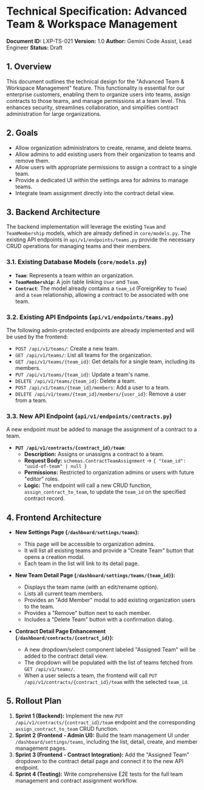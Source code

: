 # Technical Specification: Advanced Team & Workspace Management

**Document ID:** LXP-TS-021
**Version:** 1.0
**Author:** Gemini Code Assist, Lead Engineer
**Status:** Draft

## 1. Overview

This document outlines the technical design for the "Advanced Team & Workspace Management" feature. This functionality is essential for our enterprise customers, enabling them to organize users into teams, assign contracts to those teams, and manage permissions at a team level. This enhances security, streamlines collaboration, and simplifies contract administration for large organizations.

## 2. Goals

*   Allow organization administrators to create, rename, and delete teams.
*   Allow admins to add existing users from their organization to teams and remove them.
*   Allow users with appropriate permissions to assign a contract to a single team.
*   Provide a dedicated UI within the settings area for admins to manage teams.
*   Integrate team assignment directly into the contract detail view.

## 3. Backend Architecture

The backend implementation will leverage the existing `Team` and `TeamMembership` models, which are already defined in `core/models.py`. The existing API endpoints in `api/v1/endpoints/teams.py` provide the necessary CRUD operations for managing teams and their members.

### 3.1. Existing Database Models (`core/models.py`)

*   **`Team`**: Represents a team within an organization.
*   **`TeamMembership`**: A join table linking `User` and `Team`.
*   **`Contract`**: The model already contains a `team_id` (ForeignKey to `Team`) and a `team` relationship, allowing a contract to be associated with one team.

### 3.2. Existing API Endpoints (`api/v1/endpoints/teams.py`)

The following admin-protected endpoints are already implemented and will be used by the frontend:
*   `POST /api/v1/teams/`: Create a new team.
*   `GET /api/v1/teams/`: List all teams for the organization.
*   `GET /api/v1/teams/{team_id}`: Get details for a single team, including its members.
*   `PUT /api/v1/teams/{team_id}`: Update a team's name.
*   `DELETE /api/v1/teams/{team_id}`: Delete a team.
*   `POST /api/v1/teams/{team_id}/members`: Add a user to a team.
*   `DELETE /api/v1/teams/{team_id}/members/{user_id}`: Remove a user from a team.

### 3.3. New API Endpoint (`api/v1/endpoints/contracts.py`)

A new endpoint must be added to manage the assignment of a contract to a team.

*   **`PUT /api/v1/contracts/{contract_id}/team`**:
    *   **Description:** Assigns or unassigns a contract to a team.
    *   **Request Body:** `schemas.ContractTeamAssignment` -> `{ "team_id": "uuid-of-team" | null }`
    *   **Permissions:** Restricted to organization admins or users with future "editor" roles.
    *   **Logic:** The endpoint will call a new CRUD function, `assign_contract_to_team`, to update the `team_id` on the specified contract record.

## 4. Frontend Architecture

*   **New Settings Page (`/dashboard/settings/teams`):**
    *   This page will be accessible to organization admins.
    *   It will list all existing teams and provide a "Create Team" button that opens a creation modal.
    *   Each team in the list will link to its detail page.

*   **New Team Detail Page (`/dashboard/settings/teams/{team_id}`):**
    *   Displays the team name (with an edit/rename option).
    *   Lists all current team members.
    *   Provides an "Add Member" modal to add existing organization users to the team.
    *   Provides a "Remove" button next to each member.
    *   Includes a "Delete Team" button with a confirmation dialog.

*   **Contract Detail Page Enhancement (`/dashboard/contracts/{contract_id}`):**
    *   A new dropdown/select component labeled "Assigned Team" will be added to the contract detail view.
    *   The dropdown will be populated with the list of teams fetched from `GET /api/v1/teams/`.
    *   When a user selects a team, the frontend will call `PUT /api/v1/contracts/{contract_id}/team` with the selected `team_id`.

## 5. Rollout Plan

1.  **Sprint 1 (Backend):** Implement the new `PUT /api/v1/contracts/{contract_id}/team` endpoint and the corresponding `assign_contract_to_team` CRUD function.
2.  **Sprint 2 (Frontend - Admin UI):** Build the team management UI under `/dashboard/settings/teams`, including the list, detail, create, and member management pages.
3.  **Sprint 3 (Frontend - Contract Integration):** Add the "Assigned Team" dropdown to the contract detail page and connect it to the new API endpoint.
4.  **Sprint 4 (Testing):** Write comprehensive E2E tests for the full team management and contract assignment workflow.